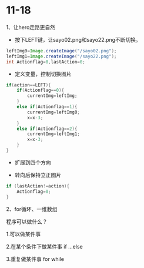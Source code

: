 # 11-18
1、让hero走路更自然
- 按下LEFT键，让sayo02.png和sayo22.png不断切换。
```java 定义变量
leftImg0=Image.createImage("/sayo02.png");
leftImg1=Image.createImage("/sayo22.png");
int Actionflag=0,lastAction=0;
``` 
- 定义变量，控制切换图片
```java
if(action==LEFT){
	if(Actionflag==0){
		currentImg=leftImg;
	}
	else if(Actionflag==1){
		currentImg=leftImg0;
		x=x-3;
	}
	else if(Actionflag==2){
		currentImg=leftImg1;
		x=x-3;
	}
}
```
- 扩展到四个方向

- 转向后保持立正图片
```java  当前按键与上一按键不等时
if (lastAction!=action){
	Actionflag=0;
}
```
2、for循环、一维数组

程序可以做什么？

1.可以做某件事

2.在某个条件下做某件事  if ...else

3.重复做某件事  for while
